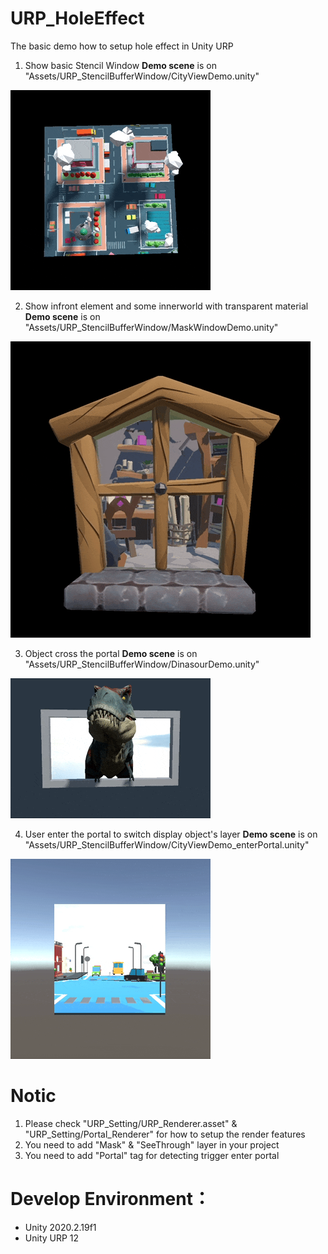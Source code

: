 # URP_HoleEffect

The basic demo how to setup hole effect in Unity URP


1. Show basic Stencil Window
 **Demo scene** is on "Assets/URP_StencilBufferWindow/CityViewDemo.unity"

 <img src="_snapshot/CityViewDemo.gif"/>

2. Show infront element and some innerworld with transparent material
 **Demo scene** is on "Assets/URP_StencilBufferWindow/MaskWindowDemo.unity"

 <img src="_snapshot/MaskWindowDemo.gif"/>

3. Object cross the portal
 **Demo scene** is on "Assets/URP_StencilBufferWindow/DinasourDemo.unity"
 <img src="_snapshot/DinasourDemo.gif"/>

4. User enter the portal to switch display object's layer
 **Demo scene** is on "Assets/URP_StencilBufferWindow/CityViewDemo_enterPortal.unity"

 <img src="_snapshot/CityViewDemo_enterPortal.gif"/>

# Notic
 1. Please check "URP_Setting/URP_Renderer.asset" & "URP_Setting/Portal_Renderer" for how to setup the render features
 2. You need to add "Mask" & "SeeThrough" layer in your project
 3. You need to add "Portal" tag for detecting trigger enter portal


 # Develop Environment：
 * Unity 2020.2.19f1
 * Unity URP 12